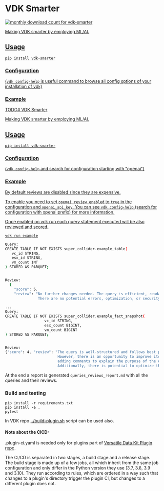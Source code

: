 # VDK Smarter

<a href="https://pypistats.org/packages/vdk-smarter" alt="Monthly Downloads">
        <img src="https://img.shields.io/pypi/dm/vdk-smarter.svg" alt="monthly download count for vdk-smarter">

Making VDK smarter by employing ML/AI.



## Usage

```
pip install vdk-smarter
```

### Configuration

(`vdk config-help` is useful command to browse all config options of your installation of vdk)


### Example

TODO# VDK Smarter

Making VDK smarter by employing ML/AI.



## Usage

```
pip install vdk-smarter
```

### Configuration

(`vdk config-help` and search for configuration starting with "openai")

### Example

By default reviews are disabled since they are expensive.

To enable you need to set `openai_review_enabled` to `true` in the configuration and `openai_api_key`.
You can see `vdk config-help` (search for configuration with openai prefix) for more information.

Once enabled on vdk run each query statement executed will be also reviewed and scored.

```
vdk run example
```
```bash
Query:
CREATE TABLE IF NOT EXISTS super_collider.example_table(
   vc_id STRING,
   esx_id STRING,
   vm_count INT
) STORED AS PARQUET;


Review:
  {
    "score": 5,
    "review": "No further changes needed. The query is efficient, readable, and follows best practices.
               There are no potential errors, optimization, or security vulnerabilities."}

...
Query:
CREATE TABLE IF NOT EXISTS super_collider.example_fact_snapshot(
                  vc_id STRING,
                  esx_count BIGINT,
                  vm_count BIGINT
) STORED AS PARQUET;


Review:
{"score": 4, "review": "The query is well-structured and follows best practices.
                        However, there is an opportunity to improve its readability by
                        adding comments to explain the purpose of the query  and the meaning of the parameters.
                        Additionally, there is potential to optimize the query by providing more precise column types."}
```

At the end a report is generated `queries_reviews_report.md` with all the queries and their reviews.

### Build and testing

```
pip install -r requirements.txt
pip install -e .
pytest
```

In VDK repo [../build-plugin.sh](https://github.com/vmware/versatile-data-kit/tree/main/projects/vdk-plugins/build-plugin.sh) script can be used also.


#### Note about the CICD:

.plugin-ci.yaml is needed only for plugins part of [Versatile Data Kit Plugin repo](https://github.com/vmware/versatile-data-kit/tree/main/projects/vdk-plugins).

The CI/CD is separated in two stages, a build stage and a release stage.
The build stage is made up of a few jobs, all which inherit from the same
job configuration and only differ in the Python version they use (3.7, 3.8, 3.9 and 3.10).
They run according to rules, which are ordered in a way such that changes to a
plugin's directory trigger the plugin CI, but changes to a different plugin does not.
